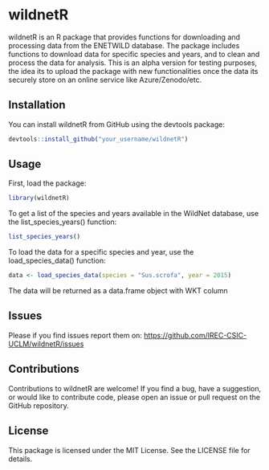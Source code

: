 # wildnetR

wildnetR is an R package that provides functions for downloading and processing data from the ENETWILD database. The package includes functions to download data for specific species and years, and to clean and process the data for analysis. This is an alpha version for testing purposes, the idea its to upload the package with new functionalities once the data its securely store on an online service like Azure/Zenodo/etc.

## Installation

You can install wildnetR from GitHub using the devtools package:

```r
devtools::install_github("your_username/wildnetR")
```

## Usage

First, load the package:

```r
library(wildnetR)
```

To get a list of the species and years available in the WildNet database, use the list_species_years() function:

```r
list_species_years()
```

To load the data for a specific species and year, use the load_species_data() function:

```r
data <- load_species_data(species = "Sus.scrofa", year = 2015)
```

The data will be returned as a data.frame object with WKT column


## Issues

Please if you find issues report them on: https://github.com/IREC-CSIC-UCLM/wildnetR/issues

## Contributions

Contributions to wildnetR are welcome! If you find a bug, have a suggestion, or would like to contribute code, please open an issue or pull request on the GitHub repository.

## License

This package is licensed under the MIT License. See the LICENSE file for details.